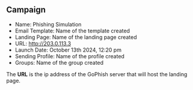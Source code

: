 ## Campaign
- Name: Phishing Simulation
- Email Template: Name of the template created
- Landing Page: Name of the landing page created
- URL: http://203.0.113.3
- Launch Date: October 13th 2024, 12:20 pm
- Sending Profile: Name of the profile created
- Groups: Name of the group created

The **URL** is the ip address of the GoPhish server that will host the landing page. 
